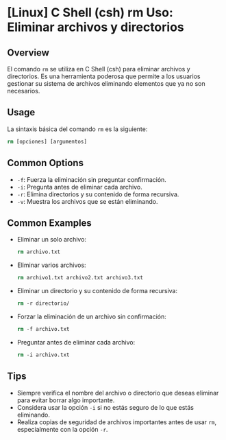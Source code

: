 # [Linux] C Shell (csh) rm Uso: Eliminar archivos y directorios

## Overview
El comando `rm` se utiliza en C Shell (csh) para eliminar archivos y directorios. Es una herramienta poderosa que permite a los usuarios gestionar su sistema de archivos eliminando elementos que ya no son necesarios.

## Usage
La sintaxis básica del comando `rm` es la siguiente:

```csh
rm [opciones] [argumentos]
```

## Common Options
- `-f`: Fuerza la eliminación sin preguntar confirmación.
- `-i`: Pregunta antes de eliminar cada archivo.
- `-r`: Elimina directorios y su contenido de forma recursiva.
- `-v`: Muestra los archivos que se están eliminando.

## Common Examples
- Eliminar un solo archivo:
    ```csh
    rm archivo.txt
    ```

- Eliminar varios archivos:
    ```csh
    rm archivo1.txt archivo2.txt archivo3.txt
    ```

- Eliminar un directorio y su contenido de forma recursiva:
    ```csh
    rm -r directorio/
    ```

- Forzar la eliminación de un archivo sin confirmación:
    ```csh
    rm -f archivo.txt
    ```

- Preguntar antes de eliminar cada archivo:
    ```csh
    rm -i archivo.txt
    ```

## Tips
- Siempre verifica el nombre del archivo o directorio que deseas eliminar para evitar borrar algo importante.
- Considera usar la opción `-i` si no estás seguro de lo que estás eliminando.
- Realiza copias de seguridad de archivos importantes antes de usar `rm`, especialmente con la opción `-r`.